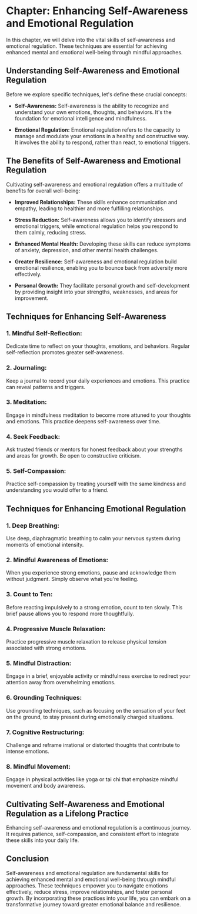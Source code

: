 Chapter: Enhancing Self-Awareness and Emotional Regulation
==========================================================

In this chapter, we will delve into the vital skills of self-awareness and emotional regulation. These techniques are essential for achieving enhanced mental and emotional well-being through mindful approaches.

**Understanding Self-Awareness and Emotional Regulation**
---------------------------------------------------------

Before we explore specific techniques, let's define these crucial concepts:

* **Self-Awareness:** Self-awareness is the ability to recognize and understand your own emotions, thoughts, and behaviors. It's the foundation for emotional intelligence and mindfulness.

* **Emotional Regulation:** Emotional regulation refers to the capacity to manage and modulate your emotions in a healthy and constructive way. It involves the ability to respond, rather than react, to emotional triggers.

**The Benefits of Self-Awareness and Emotional Regulation**
-----------------------------------------------------------

Cultivating self-awareness and emotional regulation offers a multitude of benefits for overall well-being:

* **Improved Relationships:** These skills enhance communication and empathy, leading to healthier and more fulfilling relationships.

* **Stress Reduction:** Self-awareness allows you to identify stressors and emotional triggers, while emotional regulation helps you respond to them calmly, reducing stress.

* **Enhanced Mental Health:** Developing these skills can reduce symptoms of anxiety, depression, and other mental health challenges.

* **Greater Resilience:** Self-awareness and emotional regulation build emotional resilience, enabling you to bounce back from adversity more effectively.

* **Personal Growth:** They facilitate personal growth and self-development by providing insight into your strengths, weaknesses, and areas for improvement.

**Techniques for Enhancing Self-Awareness**
-------------------------------------------

### **1. Mindful Self-Reflection:**

Dedicate time to reflect on your thoughts, emotions, and behaviors. Regular self-reflection promotes greater self-awareness.

### **2. Journaling:**

Keep a journal to record your daily experiences and emotions. This practice can reveal patterns and triggers.

### **3. Meditation:**

Engage in mindfulness meditation to become more attuned to your thoughts and emotions. This practice deepens self-awareness over time.

### **4. Seek Feedback:**

Ask trusted friends or mentors for honest feedback about your strengths and areas for growth. Be open to constructive criticism.

### **5. Self-Compassion:**

Practice self-compassion by treating yourself with the same kindness and understanding you would offer to a friend.

**Techniques for Enhancing Emotional Regulation**
-------------------------------------------------

### **1. Deep Breathing:**

Use deep, diaphragmatic breathing to calm your nervous system during moments of emotional intensity.

### **2. Mindful Awareness of Emotions:**

When you experience strong emotions, pause and acknowledge them without judgment. Simply observe what you're feeling.

### **3. Count to Ten:**

Before reacting impulsively to a strong emotion, count to ten slowly. This brief pause allows you to respond more thoughtfully.

### **4. Progressive Muscle Relaxation:**

Practice progressive muscle relaxation to release physical tension associated with strong emotions.

### **5. Mindful Distraction:**

Engage in a brief, enjoyable activity or mindfulness exercise to redirect your attention away from overwhelming emotions.

### **6. Grounding Techniques:**

Use grounding techniques, such as focusing on the sensation of your feet on the ground, to stay present during emotionally charged situations.

### **7. Cognitive Restructuring:**

Challenge and reframe irrational or distorted thoughts that contribute to intense emotions.

### **8. Mindful Movement:**

Engage in physical activities like yoga or tai chi that emphasize mindful movement and body awareness.

**Cultivating Self-Awareness and Emotional Regulation as a Lifelong Practice**
------------------------------------------------------------------------------

Enhancing self-awareness and emotional regulation is a continuous journey. It requires patience, self-compassion, and consistent effort to integrate these skills into your daily life.

**Conclusion**
--------------

Self-awareness and emotional regulation are fundamental skills for achieving enhanced mental and emotional well-being through mindful approaches. These techniques empower you to navigate emotions effectively, reduce stress, improve relationships, and foster personal growth. By incorporating these practices into your life, you can embark on a transformative journey toward greater emotional balance and resilience.
